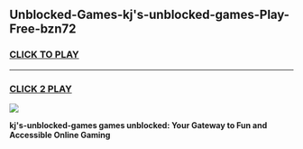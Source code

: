 
## Unblocked-Games-kj's-unblocked-games-Play-Free-bzn72
<h3>
<a href="https://premium76.site?title=kj's-unblocked-games&ref=18A">CLICK TO PLAY</a></h3>
<hr>

<h3>
<a href="https://premium76.site?title=kj's-unblocked-games&ref=18A">CLICK 2 PLAY</a>
  
</h3>

<a href="https://premium76.site?title=kj's-unblocked-games&ref=18A"><img src="https://clearcache.store/games.png"></a>


**kj's-unblocked-games games unblocked: Your Gateway to Fun and Accessible Online Gaming**
